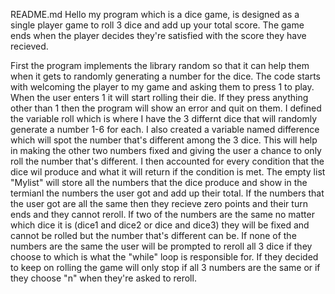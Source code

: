 README.md
Hello my program which is a dice game, is designed as a single player game to roll 3 dice and add up your total score. The game ends when the player decides they're satisfied with the score they have recieved.

First the program implements the library random so that it can help them when it gets to randomly generating a number for the dice.
The code starts with welcoming the player to my game and asking them to press 1 to play.
When the user enters 1 it will start rolling their die. If they press anything other than 1 then the program will show an error and quit on them.
I defined the variable roll which is where I have the 3 differnt dice that will randomly generate a number 1-6 for each.
I also created a variable named difference which will spot the number that's different among the 3 dice. This will help in making the other two numbers fixed and giving the user a chance to only roll the number that's different.
I then accounted for every condition that the dice wil produce and what it will return if the condition is met.
The empty list "Mylist" will store all the numbers that the dice produce and show in the termianl the numbers the user got and add up their total.
If the numbers that the user got are all the same then they recieve zero points and their turn ends and they cannot reroll.
If two of the numbers are the same no matter which dice it is (dice1 and dice2 or dice and dice3) they will be fixed and cannot be rolled but the number that's different can be.
If none of the numbers are the same the user will be prompted to reroll all 3 dice if they choose to which is what the "while" loop is responsible for.
If they decided to keep on rolling the game will only stop if all 3 numbers are the same or if they choose "n" when they're asked to reroll.

